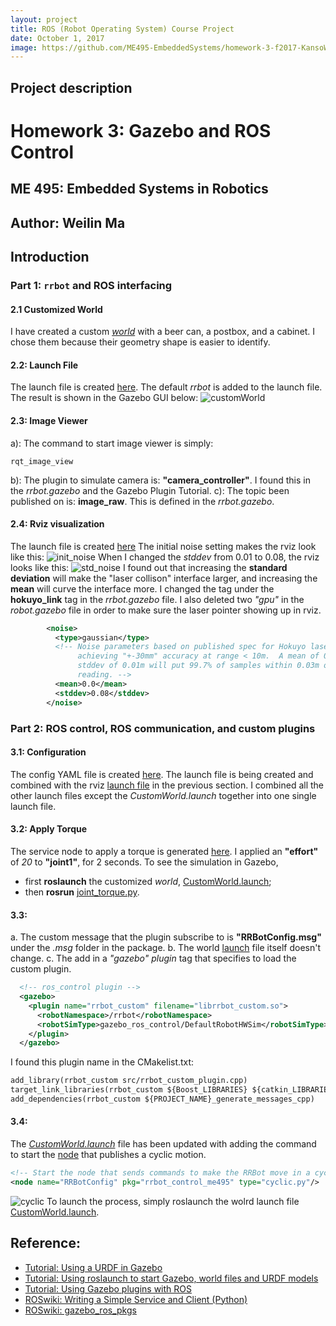 ```yaml
---
layout: project
title: ROS (Robot Operating System) Course Project
date: October 1, 2017
image: https://github.com/ME495-EmbeddedSystems/homework-3-f2017-KansoW/raw/starter/screenshots/cyclic.png
---
```


## Project description


# Homework 3: Gazebo and ROS Control
## ME 495: Embedded Systems in Robotics
## Author: Weilin Ma

## Introduction
### Part 1: `rrbot` and ROS interfacing
#### 2.1 Customized World
I have created a custom *[world](https://github.com/ME495-EmbeddedSystems/homework-3-f2017-KansoW/blob/starter/worlds/MySpace.world)* with a beer can, a postbox, and a cabinet. I chose them because their geometry shape is easier to identify. 
#### 2.2: Launch File
The launch file is created [here](https://github.com/ME495-EmbeddedSystems/homework-3-f2017-KansoW/blob/starter/launch/CustomWorld.launch). 
The default *rrbot* is added to the launch file. The result is shown in the Gazebo GUI below:
![customWorld](https://github.com/ME495-EmbeddedSystems/homework-3-f2017-KansoW/blob/starter/screenshots/world.png)

#### 2.3: Image Viewer
a): The command to start image viewer is simply:
```
rqt_image_view
```
b): The plugin to simulate camera is: **"camera_controller"**. I found this in the *rrbot.gazebo* and the Gazebo Plugin Tutorial.
c): The topic been published on is: **image_raw**. This is defined in the *rrbot.gazebo*.

#### 2.4: Rviz visualization
The launch file is created [here](https://github.com/ME495-EmbeddedSystems/homework-3-f2017-KansoW/blob/starter/launch/laser_rviz.launch)
The initial noise setting makes the rviz look like this:
![init_noise](https://github.com/ME495-EmbeddedSystems/homework-3-f2017-KansoW/blob/starter/screenshots/init_noise.png)
When I changed the *stddev*  from 0.01 to 0.08, the rviz looks like this:
![std_noise](https://github.com/ME495-EmbeddedSystems/homework-3-f2017-KansoW/blob/starter/screenshots/std_noise.png)
I found out that increasing the **standard deviation** will make the "laser collison" interface larger, and increasing the **mean** will curve the interface more. 
I changed the *<noise>* tag under the **hokuyo_link** tag in the *rrbot.gazebo* file. 
I also deleted two *"gpu"* in the *robot.gazebo* file in order to make sure the laser pointer showing up in rviz.    
```xml
        <noise>
          <type>gaussian</type>
          <!-- Noise parameters based on published spec for Hokuyo laser
               achieving "+-30mm" accuracy at range < 10m.  A mean of 0.0m and
               stddev of 0.01m will put 99.7% of samples within 0.03m of the true
               reading. -->
          <mean>0.0</mean>
          <stddev>0.08</stddev>
        </noise>
```
### Part 2: ROS control, ROS communication, and custom plugins
#### 3.1: Configuration 
The config YAML file is created [here](https://github.com/ME495-EmbeddedSystems/homework-3-f2017-KansoW/blob/starter/config/rrbot_control.yaml).
The launch file is being created and combined with the rviz [launch file](https://github.com/ME495-EmbeddedSystems/homework-3-f2017-KansoW/blob/starter/launch/laser_rviz.launch) in the previous section.
I combined all the other launch files except the *CustomWorld.launch* together into one single launch file. 
#### 3.2: Apply Torque
The service node to apply a torque is generated [here](https://github.com/ME495-EmbeddedSystems/homework-3-f2017-KansoW/blob/starter/src/joint_torque.py).
I applied an **"effort"** of *20* to **"joint1"**, for 2 seconds. 
To see the simulation in Gazebo, 
* first **roslaunch** the customized *world*, [CustomWorld.launch](https://github.com/ME495-EmbeddedSystems/homework-3-f2017-KansoW/blob/starter/worlds/MySpace.world); 
* then **rosrun** [joint_torque.py](https://github.com/ME495-EmbeddedSystems/homework-3-f2017-KansoW/blob/starter/src/joint_torque.py).  

#### 3.3:
a. The custom message that the plugin subscribe to is **"RRBotConfig.msg"** under the *.msg* folder in the package. 
b. The world [launch](https://github.com/ME495-EmbeddedSystems/homework-3-f2017-KansoW/blob/starter/launch/CustomWorld.launch) file itself doesn't change.
c. The add in a *"gazebo" plugin* tag that specifies to load the custom plugin. 
```xml
  <!-- ros_control plugin -->
  <gazebo>
    <plugin name="rrbot_custom" filename="librrbot_custom.so">
      <robotNamespace>/rrbot</robotNamespace>
      <robotSimType>gazebo_ros_control/DefaultRobotHWSim</robotSimType>
    </plugin>
  </gazebo>
```
I found this plugin name in the CMakelist.txt:
```txt
add_library(rrbot_custom src/rrbot_custom_plugin.cpp)
target_link_libraries(rrbot_custom ${Boost_LIBRARIES} ${catkin_LIBRARIES} ${GAZEBO_LIBRARIES})
add_dependencies(rrbot_custom ${PROJECT_NAME}_generate_messages_cpp)
```

#### 3.4:
The *[CustomWorld.launch](https://github.com/ME495-EmbeddedSystems/homework-3-f2017-KansoW/blob/starter/launch/CustomWorld.launch)* file has been updated with adding the command to start the [node](https://github.com/ME495-EmbeddedSystems/homework-3-f2017-KansoW/blob/starter/src/cyclic.py) that publishes a cyclic motion.
```xml
<!-- Start the node that sends commands to make the RRBot move in a cyclic mode -->
<node name="RRBotConfig" pkg="rrbot_control_me495" type="cyclic.py"/>
```
![cyclic](https://github.com/ME495-EmbeddedSystems/homework-3-f2017-KansoW/blob/starter/screenshots/cyclic.png)
To launch the process, simply roslaunch the wolrd launch file [CustomWorld.launch](https://github.com/ME495-EmbeddedSystems/homework-3-f2017-KansoW/blob/starter/launch/CustomWorld.launch).

## Reference:
* [Tutorial: Using a URDF in Gazebo](http://gazebosim.org/tutorials/?tut=ros_urdf#HeaderofaURDFFile)
* [Tutorial: Using roslaunch to start Gazebo, world files and URDF models](http://gazebosim.org/tutorials?tut=ros_roslaunch)
* [Tutorial: Using Gazebo plugins with ROS](http://gazebosim.org/tutorials?tut=ros_gzplugins)
* [ROSwiki: Writing a Simple Service and Client (Python)](http://wiki.ros.org/ROS/Tutorials/WritingServiceClient%28python%29)
* [ROSwiki: gazebo_ros_pkgs](http://wiki.ros.org/gazebo_ros_pkgs)